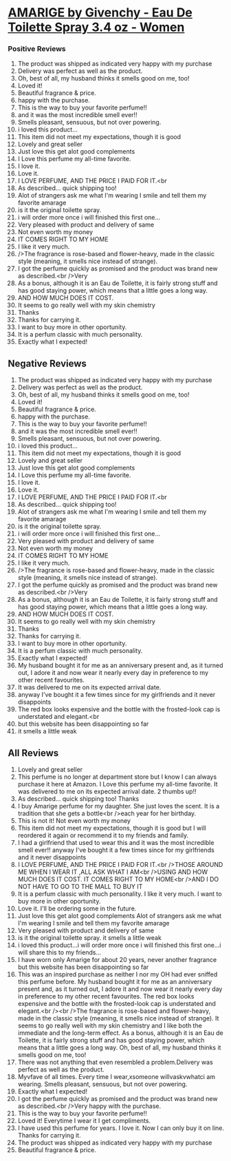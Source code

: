# [AMARIGE by Givenchy - Eau De Toilette Spray 3.4 oz - Women](https://products.checkmycream.com/products/AMARIGE-by-Givenchy-Eau-De-Toilette-Spray-3.4-oz-Women.html)

### Positive Reviews

<ol>
      <li>The product was shipped as indicated very happy with my purchase</li>
      <li>Delivery was perfect as well as the product.</li>
      <li>Oh, best of all, my husband thinks it smells good on me, too!</li>
      <li>Loved it!  </li>
      <li>Beautiful fragrance &amp; price.</li>
      <li>happy with the purchase.</li>
      <li>This is the way to buy your favorite perfume!!</li>
      <li>and it was the most incredible smell ever!!</li>
      <li>Smells pleasant, sensuous, but not over powering.</li>
      <li>i loved this product...</li>
      <li>This item did not meet my expectations, though it is good</li>
      <li>Lovely and great seller</li>
      <li>Just love this get alot good complements  </li>
      <li>I Love this perfume my all-time favorite.  </li>
      <li>I love it.</li>
      <li>Love it.</li>
      <li>I LOVE  PERFUME, AND THE PRICE I PAID FOR IT.&lt;br</li>
      <li>As described...  quick shipping too!  </li>
      <li>Alot of strangers ask me what I&#x27;m wearing I smile and tell them my favorite amarage</li>
      <li>is it the original toilette spray.  </li>
      <li>i will order more once i will finished this first one...</li>
      <li>Very pleased with product and delivery of same</li>
      <li>Not even worth my money</li>
      <li>IT COMES RIGHT TO MY HOME</li>
      <li>I like it very much.</li>
      <li>/&gt;The fragrance is rose-based and flower-heavy, made in the classic style (meaning, it smells nice instead of strange).  </li>
      <li>I got the perfume quickly as promised and the product was brand new as described.&lt;br /&gt;Very</li>
      <li>As a bonus, although it is an Eau de Toilette, it is fairly strong stuff and has good staying power, which means that a little goes a long way.  </li>
      <li>AND HOW MUCH DOES IT COST.</li>
      <li>It seems to go really well with my skin chemistry</li>
      <li>Thanks</li>
      <li>Thanks for carrying it.</li>
      <li>I want to buy more in other oportunity.</li>
      <li>It is a perfum classic with much personality.</li>
      <li>Exactly what I expected!</li>
</ol>


<h2>Negative Reviews</h2>
<ol>
<li> The product was shipped as indicated very happy with my purchase</li>
<li> Delivery was perfect as well as the product.</li>
<li> Oh, best of all, my husband thinks it smells good on me, too!</li>
<li> Loved it!  </li>
<li> Beautiful fragrance &amp; price.</li>
<li> happy with the purchase.</li>
<li> This is the way to buy your favorite perfume!!</li>
<li> and it was the most incredible smell ever!!</li>
<li> Smells pleasant, sensuous, but not over powering.</li>
<li> i loved this product...</li>
<li> This item did not meet my expectations, though it is good</li>
<li> Lovely and great seller</li>
<li> Just love this get alot good complements  </li>
<li> I Love this perfume my all-time favorite.  </li>
<li> I love it.</li>
<li> Love it.</li>
<li> I LOVE  PERFUME, AND THE PRICE I PAID FOR IT.&lt;br</li>
<li> As described...  quick shipping too!  </li>
<li> Alot of strangers ask me what I&#x27;m wearing I smile and tell them my favorite amarage</li>
<li> is it the original toilette spray.  </li>
<li> i will order more once i will finished this first one...</li>
<li> Very pleased with product and delivery of same</li>
<li> Not even worth my money</li>
<li> IT COMES RIGHT TO MY HOME</li>
<li> I like it very much.</li>
<li> /&gt;The fragrance is rose-based and flower-heavy, made in the classic style (meaning, it smells nice instead of strange).  </li>
<li> I got the perfume quickly as promised and the product was brand new as described.&lt;br /&gt;Very</li>
<li> As a bonus, although it is an Eau de Toilette, it is fairly strong stuff and has good staying power, which means that a little goes a long way.  </li>
<li> AND HOW MUCH DOES IT COST.</li>
<li> It seems to go really well with my skin chemistry</li>
<li> Thanks</li>
<li> Thanks for carrying it.</li>
<li> I want to buy more in other oportunity.</li>
<li> It is a perfum classic with much personality.</li>
<li> Exactly what I expected!</li>
<li> My husband bought it for me as an anniversary present and, as it turned out, I adore it and now wear it nearly every day in preference to my other recent favourites.  </li>
<li> It was delivered to me on its expected arrival date.  </li>
<li> anyway I&#x27;ve bought it a few times since for my girlfriends and it never disappoints</li>
<li> The red box looks expensive and the bottle with the frosted-look cap is understated and elegant.&lt;br</li>
<li> but this website has been disappointing so far</li>
<li> it smells a little weak</li>
</ol>

<h2>All Reviews</h2>

<ol>
    <li> Lovely and great seller</li>
    <li> This perfume is no longer at department store but I know I can always purchase it here at Amazon. I Love this perfume my all-time favorite.  It was delivered to me on its expected arrival date.  2 thumbs up!!</li>
    <li> As described...  quick shipping too!  Thanks</li>
    <li> I buy Amarige perfume for my daughter.  She just loves the scent.  It is a tradition that she gets a bottle&lt;br /&gt;each year for her birthday.</li>
    <li> This is not it! Not even worth my money</li>
    <li> This item did not meet my expectations, though it is good but I will reordered it again or recommend it to my friends and family.</li>
    <li> I had a girlfriend that used to wear this and it was the most incredible smell ever!! anyway I&#x27;ve bought it a few times since for my girlfriends and it never disappoints</li>
    <li> I LOVE  PERFUME, AND THE PRICE I PAID FOR IT.&lt;br /&gt;THOSE AROUND ME WHEN I WEAR IT  ,ALL ASK WHAT I AM&lt;br /&gt;USING AND HOW MUCH DOES IT COST. IT COMES RIGHT TO MY HOME&lt;br /&gt;AND I DO NOT HAVE TO GO TO THE MALL TO BUY IT</li>
    <li> It is a perfum classic with much personality. I like it very much. I want to buy more in other oportunity.</li>
    <li> Love it. I&#x27;ll be ordering some in the future.</li>
    <li> Just love this get alot good complements  Alot of strangers ask me what I&#x27;m wearing I smile and tell them my favorite amarage</li>
    <li> Very pleased with product and delivery of same</li>
    <li> is it the original toilette spray.  it smells a little weak</li>
    <li> i loved this product...i will order more once i will finished this first one...i will share this to my friends...</li>
    <li> I have worn only Amarige for about 20 years, never another fragrance but this website has been disappointing so far</li>
    <li> This was an inspired purchase as neither I nor my OH had ever sniffed this perfume before.  My husband bought it for me as an anniversary present and, as it turned out, I adore it and now wear it nearly every day in preference to my other recent favourites.  The red box looks expensive and the bottle with the frosted-look cap is understated and elegant.&lt;br /&gt;&lt;br /&gt;The fragrance is rose-based and flower-heavy, made in the classic style (meaning, it smells nice instead of strange).  It seems to go really well with my skin chemistry and I like both the immediate and the long-term effect.  As a bonus, although it is an Eau de Toilette, it is fairly strong stuff and has good staying power, which means that a little goes a long way.  Oh, best of all, my husband thinks it smells good on me, too!</li>
    <li> There was not anything that even resembled a problem.Delivery was perfect as well as the product.</li>
    <li> Myvfave of all times.  Every time I wear,xsomeone willvaskvwhatci am wearing.  Smells pleasant, sensuous, but not over powering.</li>
    <li> Exactly what I expected!</li>
    <li> I got the perfume quickly as promised and the product was brand new as described.&lt;br /&gt;Very happy with the purchase.</li>
    <li> This is the way to buy your favorite perfume!!</li>
    <li> Loved it!  Everytime I wear it I get compliments.</li>
    <li> I have used this perfume for years. I love it. Now I can only buy it on line. Thanks for carrying it.</li>
    <li> The product was shipped as indicated very happy with my purchase</li>
    <li> Beautiful fragrance &amp; price.</li>
</ol>




